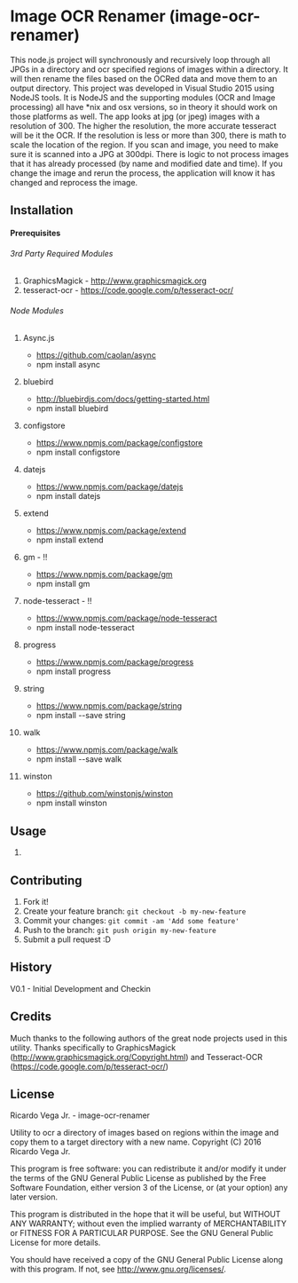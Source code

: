# Image OCR Renamer (image-ocr-renamer)

This node.js project will synchronously and recursively loop through all JPGs in a directory and ocr specified regions of images within a directory.  It will then rename the files based on the OCRed data and move them to an output directory.  This project was developed in Visual Studio 2015 using NodeJS tools. It is NodeJS and the supporting modules (OCR and Image processing) all have *nix and osx versions,  so in theory it should work on those platforms as well.  The app looks at jpg (or jpeg) images with a resolution of 300.  The higher the resolution, the more accurate tesseract will be it the OCR.  If the resolution is less or more than 300, there is math to scale the location of the region.  If you scan and image, you need to make sure it is scanned into a JPG at 300dpi.  There is logic to not process images that it has already processed (by name and modified date and time).  If you change the image and rerun the process, the application will know it has changed and reprocess the image.  


## Installation
#### Prerequisites
###### 3rd Party Required Modules
1. GraphicsMagick - http://www.graphicsmagick.org
2. tesseract-ocr - https://code.google.com/p/tesseract-ocr/

###### Node Modules
1. Async.js 
	- https://github.com/caolan/async 
	- npm install async
	
2. bluebird 
	- http://bluebirdjs.com/docs/getting-started.html 
	- npm install bluebird
	
3. configstore 
	- https://www.npmjs.com/package/configstore 
	- npm install configstore
	
4. datejs 
	- https://www.npmjs.com/package/datejs 
	- npm install datejs
5. extend 
	- https://www.npmjs.com/package/extend 
	- npm install extend
	
6. gm - !! 
	- https://www.npmjs.com/package/gm 
	- npm install gm
	
7. node-tesseract - !! 
	- https://www.npmjs.com/package/node-tesseract 
	- npm install node-tesseract
	
8. progress 
	- https://www.npmjs.com/package/progress 
	- npm install progress
	
9. string 
	- https://www.npmjs.com/package/string 
	- npm install --save string
	
10. walk 
	- https://www.npmjs.com/package/walk 
	- npm install --save walk
	
11. winston 
	- https://github.com/winstonjs/winston 
	- npm install winston
	


## Usage

1.

## Contributing

1. Fork it!
2. Create your feature branch: `git checkout -b my-new-feature`
3. Commit your changes: `git commit -am 'Add some feature'`
4. Push to the branch: `git push origin my-new-feature`
5. Submit a pull request :D

## History

V0.1 - Initial Development and Checkin

## Credits

Much thanks to the following authors of the great node projects used in this utility.
Thanks specifically to
GraphicsMagick (http://www.graphicsmagick.org/Copyright.html)
and Tesseract-OCR (https://code.google.com/p/tesseract-ocr/)

## License
Ricardo Vega Jr. - image-ocr-renamer

Utility to ocr a directory of images based on regions within the image and copy them to a target directory with a new name.
Copyright (C) 2016 Ricardo Vega Jr.


This program is free software: you can redistribute it and/or modify
it under the terms of the GNU General Public License as published by
the Free Software Foundation, either version 3 of the License, or
(at your option) any later version.

This program is distributed in the hope that it will be useful,
but WITHOUT ANY WARRANTY; without even the implied warranty of
MERCHANTABILITY or FITNESS FOR A PARTICULAR PURPOSE.  See the
GNU General Public License for more details.

You should have received a copy of the GNU General Public License
along with this program.  If not, see <http://www.gnu.org/licenses/>.
